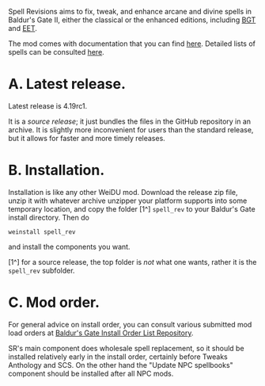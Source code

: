 Spell Revisions aims to fix, tweak, and enhance arcane and divine spells in Baldur's Gate II, either the classical or the enhanced editions, including [BGT](https://github.com/SpellholdStudios/BGT-WeiDU) and [EET](https://github.com/Gibberlings3/EET).

The mod comes with documentation that you can find [here](./readme-spell_rev.html). Detailed lists of spells can be consulted [here](https://gibberlings3.github.io/SpellRevisions/).

# A. Latest release.

Latest release is 4.19rc1.

It is a *source release*; it just bundles the files in the GitHub repository in an archive. It is slightly more inconvenient for users than the standard release, but it allows for faster and more timely releases.

# B. Installation.

Installation is like any other WeiDU mod. Download the release zip file, unzip it with whatever archive unzipper your platform supports into some temporary location, and copy the folder [1^] `spell_rev` to your Baldur's Gate install directory. Then do

```
weinstall spell_rev
```

and install the components you want.

[1^] for a source release, the top folder is *not* what one wants, rather it is the `spell_rev` subfolder.

# C. Mod order.

For general advice on install order, you can consult various submitted mod load orders at [Baldur's Gate Install Order List Repository](https://github.com/morpheus562/Baldurs-Gate-Install-Order-List-Repository).

SR's main component does wholesale spell replacement, so it should be installed relatively early in the install order, certainly before Tweaks Anthology and SCS. On the other hand the "Update NPC spellbooks" component should be installed after all NPC mods.
